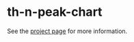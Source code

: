 th-n-peak-chart
================

See the [project page](http://thelmanews.github.io/thelma-component-demo/) for more information.
